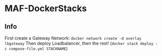 # MAF-DockerStacks
## Info
First create a Gateway Network: ```docker network create -d overlay lbgateway```
Then deploy Loadbalancer, then the rest! (```docker stack deploy -c compose-file.yml STACKNAME```)